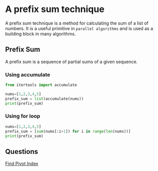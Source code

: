 # A prefix sum technique

A prefix sum technique is a method for calculating the sum of a list of numbers. It is a useful primitive in `parallel algorithms` and is used as a building block in many algorithms.


## Prefix Sum

A prefix sum is a sequence of partial sums of a given sequence.

### Using accumulate

```Python
from itertools import accumulate

nums=[1,2,3,4,5]
prefix_sum = list(accumulate(nums))
print(prefix_sum)
```

### Using for loop

```Python
nums=[1,2,3,4,5]
prefix_sum = [sum(nums[:i+1]) for i in range(len(nums))]
print(prefix_sum)
```


## Questions

[Find Pivot Index](https://leetcode.com/problems/find-pivot-index/)